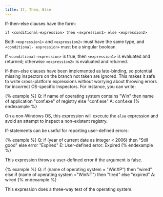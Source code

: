 ```yaml
---
title: If, Then, Else
---
```


If-then-else clauses have the form:

````
if <conditional-expression> then <expression1> else <expression2>
````

Both `<expression1>` and `<expression2>` must have the same type, and
`<conditional- expression>` must be a singular boolean.

If `<conditional-expression>` is true, then `<expression1>` is evaluated and
returned; otherwise `<expression2>` is evaluated and returned.

If-then-else clauses have been implemented as late-binding, so potential missing
inspectors on the branch not taken are ignored. This makes it safe to write
cross-platform expressions without worrying about throwing errors for incorrect
OS-specific Inspectors. For instance, you can write:

{% example %}
Q: if name of operating system contains "Win" then name of application "conf.exe" of registry else "conf.exe"
A: conf.exe
{% endexample %}

On a non-Windows OS, this expression will execute the `else` expression and
avoid an attempt to inspect a non-existent registry.

If-statements can be useful for reporting user-defined errors:

{% example %}
Q: if (year of current date as integer < 2006) then "Still good" else error "Expired"
E: User-defined error: Expired
{% endexample %}

This expression throws a user-defined error if the argument is false.

{% example %}
Q: if (name of operating system = "WinXP") then "wired" else if (name of operating system ="WinNT") then "tired" else "expired"
A: wired
{% endexample %}

This expression does a three-way test of the operating system.

